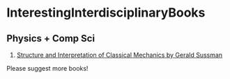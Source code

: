 # InterestingInterdisciplinaryBooks


## Physics + Comp Sci

1. <a href="http://www.fisica.net/mecanicaclassica/struture_and_interpretation_of_classical_mechanics_by_gerald_jay_sussman.pdf"> Structure and Interpretation of Classical Mechanics by Gerald Sussman</a>




Please suggest more books!
